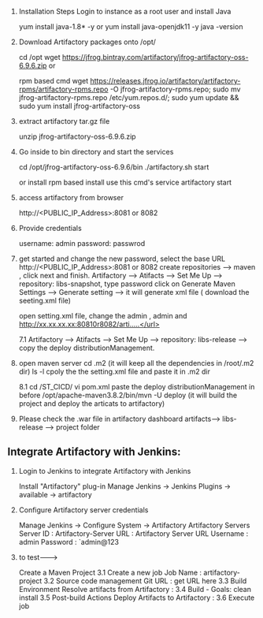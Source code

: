 
1. Installation Steps
   Login to instance as a root user and install Java

     yum install java-1.8* -y or yum install java-openjdk11 -y
     java -version

2. Download Artifactory packages onto /opt/
  
    cd /opt 
    wget https://jfrog.bintray.com/artifactory/jfrog-artifactory-oss-6.9.6.zip    or

    rpm based cmd
    wget https://releases.jfrog.io/artifactory/artifactory-rpms/artifactory-rpms.repo -O jfrog-artifactory-rpms.repo;
    sudo mv jfrog-artifactory-rpms.repo /etc/yum.repos.d/;
    sudo yum update && sudo yum install jfrog-artifactory-oss

3. extract artifactory tar.gz file

    unzip jfrog-artifactory-oss-6.9.6.zip

4. Go inside to bin directory and start the services

    cd /opt/jfrog-artifactory-oss-6.9.6/bin
    ./artifactory.sh start

    or install rpm based install use this cmd's
    service artifactory start
    
5. access artifactory from browser

    http://<PUBLIC_IP_Address>:8081 or 8082

6. Provide credentials

    username: admin
    password: passwrod 

7. get started and change the new password, select the base URL  http://<PUBLIC_IP_Address>:8081 or 8082
   create repositories --> maven , click next and finish.
   Artifactory --> Atifacts --> Set Me Up --> repository: libs-snapshot, type password
   click on Generate Maven Settings --> Generate setting --> it will generate xml file ( download the seeting.xml file)
   
   open setting.xml file, change the <username> admin </username> , <password> admin </password> and <url>http://xx.xx.xx.xx:80810r8082/arti.....</url>
   
   7.1 Artifactory --> Atifacts --> Set Me Up --> repository: libs-release --> copy the deploy distributionManagement.


8. open maven server 
   cd .m2  (it will keep all the dependencies in /root/.m2 dir)
   ls -l
   cpoly the the setting.xml file and paste it in .m2 dir

   8.1 cd /ST_CICD/ 
       vi pom.xml
       paste the deploy distributionManagement in before </project>
       /opt/apache-maven3.8.2/bin/mvn -U deploy (it will build the project and deploy the articats to artifactory)

9. Please check the .war file in artifactory dashboard
   artifacts--> libs-release --> project folder 




Integrate Artifactory with Jenkins:
------------------------------------------

1. Login to Jenkins to integrate Artifactory with Jenkins

    Install "Artifactory" plug-in
    Manage Jenkins -> Jenkins Plugins -> available -> artifactory

2. Configure Artifactory server credentials

    Manage Jenkins -> Configure System -> Artifactory
        Artifactory Servers
            Server ID : Artifactory-Server
            URL : Artifactory Server URL
            Username : admin
            Password : `admin@123

3. to test--->

    Create a Maven Project
    3.1 Create a new job
            Job Name : artifactory-project
    3.2 Source code management
            Git URL : get URL here
    3.3 Build Environment
            Resolve artifacts from Artifactory : <provide Artifactory server and repository details>
    3.4 Build - Goals: clean install
    3.5 Post-build Actions
            Deploy Artifacts to Artifactory : <provide Artifactory server and repository details>
    3.6 Execute job